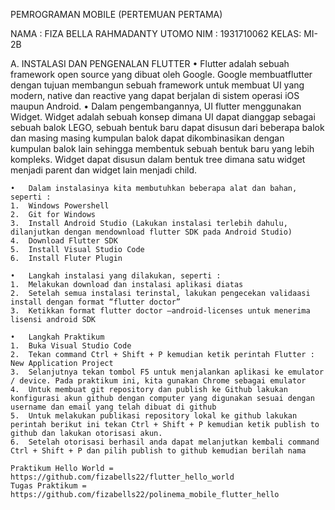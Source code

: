 PEMROGRAMAN MOBILE
(PERTEMUAN PERTAMA)
 
NAMA : FIZA BELLA RAHMADANTY UTOMO
NIM  : 1931710062
KELAS: MI-2B

A.	INSTALASI DAN PENGENALAN FLUTTER
    •	Flutter adalah sebuah framework open source yang dibuat oleh Google. Google membuatflutter dengan tujuan membangun sebuah framework untuk membuat UI yang modern, native dan reactive yang dapat berjalan di sistem operasi iOS maupun Android. 
    •	Dalam pengembangannya, UI flutter menggunakan Widget. Widget adalah sebuah konsep dimana UI dapat dianggap sebagai sebuah balok LEGO, sebuah bentuk baru dapat disusun dari beberapa balok dan masing masing kumpulan balok dapat dikombinasikan dengan kumpulan balok lain sehingga membentuk sebuah bentuk baru yang lebih kompleks. Widget dapat disusun dalam bentuk tree dimana satu widget menjadi parent dan widget lain menjadi child.
    
    •	Dalam instalasinya kita membutuhkan beberapa alat dan bahan, seperti :
    1.	Windows Powershell
    2.	Git for Windows
    3.	Install Android Studio (Lakukan instalasi terlebih dahulu, dilanjutkan dengan mendownload flutter SDK pada Android Studio) 
    4.	Download Flutter SDK
    5.	Install Visual Studio Code
    6.	Install Fluter Plugin 
    
    •	Langkah instalasi yang dilakukan, seperti :
    1.	Melakukan download dan instalasi aplikasi diatas
    2.	Setelah semua instalasi terinstal, lakukan pengecekan validaasi install dengan format “flutter doctor”
    3.	Ketikkan format flutter doctor –android-licenses untuk menerima lisensi android SDK

    •	Langkah Praktikum 
    1.	Buka Visual Studio Code
    2.	Tekan command Ctrl + Shift + P kemudian ketik perintah Flutter : New Application Project  
    3.	Selanjutnya tekan tombol F5 untuk menjalankan aplikasi ke emulator / device. Pada praktikum ini, kita gunakan Chrome sebagai emulator
    4.	Untuk membuat git repository dan publish ke Github lakukan konfigurasi akun github dengan computer yang digunakan sesuai dengan username dan email yang telah dibuat di github
    5.	Untuk melakukan publikasi repository lokal ke github lakukan perintah berikut ini tekan Ctrl + Shift + P kemudian ketik publish to github dan lakukan otorisasi akun.
    6.	Setelah otorisasi berhasil anda dapat melanjutkan kembali command Ctrl + Shift + P dan pilih publish to github kemudian berilah nama

    Praktikum Hello World = https://github.com/fizabells22/flutter_hello_world
    Tugas Praktikum = https://github.com/fizabells22/polinema_mobile_flutter_hello